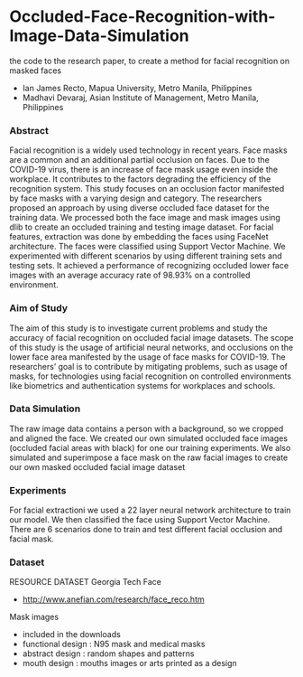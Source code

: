 # Occluded-Face-Recognition-with-Image-Data-Simulation
the code to the research paper, to create a method for facial recognition on masked faces 

- Ian James Recto, Mapua University, Metro Manila, Philippines 
- Madhavi Devaraj, Asian Institute of Management, Metro Manila, Philippines

### Abstract
Facial recognition is a widely used technology in recent years. Face masks are a common and an additional partial occlusion on faces. Due to the COVID-19 virus, there is an increase of face mask usage even inside the workplace. It contributes to the factors degrading the efficiency of the recognition system. This study focuses on an occlusion factor manifested by face masks with a varying design and category. The researchers proposed an approach by using diverse occluded face dataset for the training data. We processed both the face image and mask images using dlib to create an occluded training and testing image dataset.  For facial features, extraction was done by embedding the faces using FaceNet architecture. The faces were classified using Support Vector Machine. We experimented with different scenarios by using different training sets and testing sets. It achieved a performance of recognizing occluded lower face images with an average accuracy rate of 98.93% on a controlled environment.

### Aim of Study
The aim of this study is to investigate current problems and study the accuracy of facial recognition on occluded facial image datasets. The scope of this study is the usage of artificial neural networks, and occlusions on the lower face area manifested by the usage of face masks for COVID-19. The researchers’ goal is to contribute by mitigating problems, such as usage of masks, for technologies using facial recognition on controlled environments like biometrics and authentication systems for workplaces and schools.

### Data Simulation
The raw image data contains a person with a background, so we cropped and aligned the face.
We created our own simulated occluded face images (occluded facial areas with black) for one our training experiments.
We also simulated and superimpose a face mask on the raw facial images to create our own masked occluded facial image dataset

### Experiments
For facial extractioni we used a 22 layer neural network architecture to train our model. 
We then classified the face using Support Vector Machine.
There are 6 scenarios done to train and test different facial occlusion and facial mask.

### Dataset
RESOURCE DATASET
Georgia Tech Face
- http://www.anefian.com/research/face_reco.htm

Mask images
- included in the downloads
- functional design : N95 mask and medical masks
- abstract design : random shapes and patterns
- mouth design : mouths images or arts printed as a design


